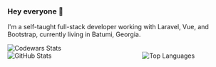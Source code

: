 ### Hey everyone 👋
I'm a self-taught full-stack developer working with Laravel, Vue, and Bootstrap, currently living in Batumi, Georgia.

<div style="display: flex; align-items: center; justify-content: center; flex-wrap: wrap;">
  <div style="width: 100%">
    <img src="https://www.codewars.com/users/Kajaia/badges/large" alt="Codewars Stats" />
  </div>
  <div style="width: 60%">
    <img src="https://github-readme-stats.vercel.app/api?username=Kajaia&show_icons=true&theme=dark" alt="GitHub Stats" />
  </div>
  <div style="width: 40%">
    <img src="https://github-readme-stats.vercel.app/api/top-langs/?username=Kajaia&layout=compact&theme=dark&card_width=270" alt="Top Languages" />
  </div>
</div>
